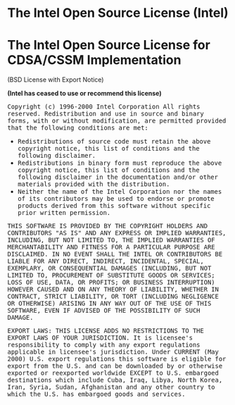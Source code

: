 # The Intel Open Source License (Intel)

# The Intel Open Source License for CDSA/CSSM Implementation
(BSD License with Export Notice)

**(Intel has ceased to use or recommend this license)**

<tt>Copyright (c) 1996-2000 Intel Corporation
All rights reserved.
Redistribution and use in source and binary forms, with or without modification, are permitted provided that the following conditions are met:</tt>

*   <tt>Redistributions of source code must retain the above copyright notice, this list of conditions and the following disclaimer.</tt>
*   <tt>Redistributions in binary form must reproduce the above copyright notice, this list of conditions and the following disclaimer in the documentation and/or other materials provided with the distribution.</tt>
*   <tt>Neither the name of the Intel Corporation nor the names of its contributors may be used to endorse or promote products derived from this software without specific prior written permission.</tt>

<tt>THIS SOFTWARE IS PROVIDED BY THE COPYRIGHT HOLDERS AND CONTRIBUTORS "AS IS" AND ANY EXPRESS OR IMPLIED WARRANTIES, INCLUDING, BUT NOT LIMITED TO, THE IMPLIED WARRANTIES OF MERCHANTABILITY AND FITNESS FOR A PARTICULAR PURPOSE ARE DISCLAIMED. IN NO EVENT SHALL THE INTEL OR CONTRIBUTORS BE LIABLE FOR ANY DIRECT, INDIRECT, INCIDENTAL, SPECIAL, EXEMPLARY, OR CONSEQUENTIAL DAMAGES (INCLUDING, BUT NOT LIMITED TO, PROCUREMENT OF SUBSTITUTE GOODS OR SERVICES; LOSS OF USE, DATA, OR PROFITS; OR BUSINESS INTERRUPTION) HOWEVER CAUSED AND ON ANY THEORY OF LIABILITY, WHETHER IN CONTRACT, STRICT LIABILITY, OR TORT (INCLUDING NEGLIGENCE OR OTHERWISE) ARISING IN ANY WAY OUT OF THE USE OF THIS SOFTWARE, EVEN IF ADVISED OF THE POSSIBILITY OF SUCH DAMAGE.</tt>

<tt>EXPORT LAWS: THIS LICENSE ADDS NO RESTRICTIONS TO THE EXPORT LAWS OF YOUR JURISDICTION. It is licensee's responsibility to comply with any export regulations applicable in licensee's jurisdiction. Under CURRENT (May 2000) U.S. export regulations this software is eligible for export from the U.S. and can be downloaded by or otherwise exported or reexported worldwide EXCEPT to U.S. embargoed destinations which include Cuba, Iraq, Libya, North Korea, Iran, Syria, Sudan, Afghanistan and any other country to which the U.S. has embargoed goods and services.</tt>